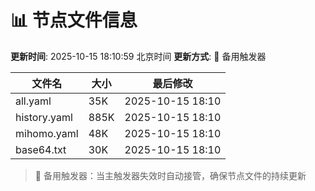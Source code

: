 # 📊 节点文件信息

**更新时间**: 2025-10-15 18:10:59 北京时间
**更新方式**: 🔄 备用触发器

| 文件名 | 大小 | 最后修改 |
|--------|------|----------|
| all.yaml | 35K | 2025-10-15 18:10 |
| history.yaml | 885K | 2025-10-15 18:10 |
| mihomo.yaml | 48K | 2025-10-15 18:10 |
| base64.txt | 30K | 2025-10-15 18:10 |

> 🔄 备用触发器：当主触发器失效时自动接管，确保节点文件的持续更新
